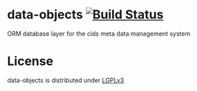 data-objects [![Build Status](http://ci.cismet.de/buildStatus/icon?job=data-objects)](https://ci.cismet.de/job/data-objects/)
============

ORM database layer for the cids meta data management system

License
=======

data-objects is distributed under [LGPLv3](https://github.com/cismet/data-objects/blob/dev/LICENSE)
